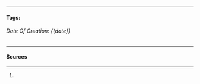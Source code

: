 __________________________________________________________________________
#### **Tags:**
###### *Date Of Creation: {{date}}*
__________________________________________________________________________


#### Sources
__________________________________________________________________________
1. 